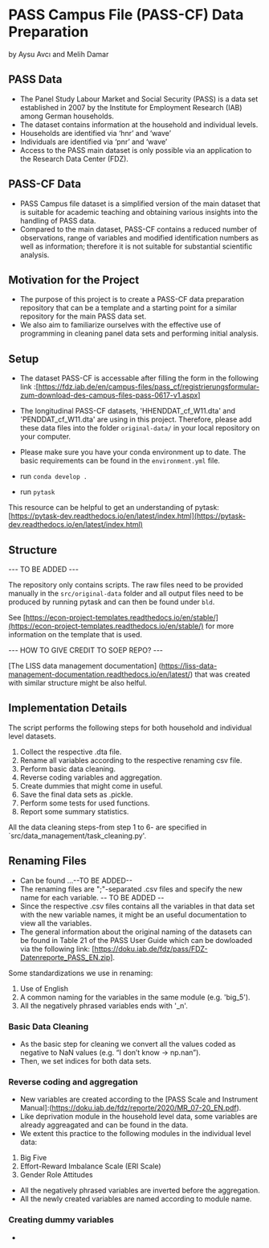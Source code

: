 # PASS Campus File (PASS-CF) Data Preparation

by 
Aysu Avcı and Melih Damar

## PASS Data
- The Panel Study Labour Market and Social Security (PASS) is a data set established in 2007 by the Institute for Employment Research (IAB) among German households.
- The dataset contains information at the household and individual levels.
- Households are identified via ‘hnr’ and ‘wave’
- Individuals are identified via ‘pnr’ and ‘wave’
- Access to the PASS main dataset is only possible via an application to the Research Data Center (FDZ).

## PASS-CF Data
- PASS Campus file dataset is a simplified version of the main dataset that is suitable for academic teaching and obtaining various insights into the handling of PASS data.
- Compared to the main dataset, PASS-CF contains a reduced number of observations, range of variables and modified identification numbers as well as information; therefore it is not suitable for substantial scientific analysis.

## Motivation for the Project
- The purpose of this project is to create a PASS-CF data preparation repository that can be a template and a starting point for a similar repository for the main PASS data set.
- We also aim to familiarize ourselves with the effective use of programming in cleaning panel data sets and performing initial analysis.

## Setup
- The dataset PASS-CF is accessable after filling the form in the following link :[https://fdz.iab.de/en/campus-files/pass_cf/registrierungsformular-zum-download-des-campus-files-pass-0617-v1.aspx]
- The longitudinal PASS-CF datasets, 'HHENDDAT_cf_W11.dta' and 'PENDDAT_cf_W11.dta' are using in this project. Therefore, please add these data files into the folder `original-data/` in your local repository on your computer.
- Please make sure you have your conda environment up to date. The basic requirements can be found in the `environment.yml` file.

- run `conda develop .`
- run `pytask`

This resource can be helpful to get an understanding of pytask: [https://pytask-dev.readthedocs.io/en/latest/index.html](https://pytask-dev.readthedocs.io/en/latest/index.html)

## Structure

--- TO BE ADDED ---

The repository only contains scripts. The raw files need to be provided manually in the `src/original-data` folder and all output files need to be produced by running pytask and can then be found under `bld`.

See [https://econ-project-templates.readthedocs.io/en/stable/](https://econ-project-templates.readthedocs.io/en/stable/) for more information on the template that is used.

--- HOW TO GIVE CREDIT TO SOEP REPO? ---

[The LISS data management documentation] (https://liss-data-management-documentation.readthedocs.io/en/latest/) that was created with similar structure might be also helful.

## Implementation Details

The script performs the following steps for both household and individual level datasets.
1. Collect the respective .dta file.
2. Rename all variables according to the respective renaming csv file.
3. Perform basic data cleaning.
4. Reverse coding variables and aggregation.
5. Create dummies that might come in useful.
6. Save the final data sets as .pickle.
7. Perform some tests for used functions.
8. Report some summary statistics.

All the data cleaning steps-from step 1 to 6- are specified in `src/data_management/task_cleaning.py'.

## Renaming Files
- Can be found ...--TO BE ADDED--
- The renaming files are ";"-separated .csv files and specify the new name for each variable.
-- TO BE ADDED --
- Since the respective .csv files contains all the variables in that data set with the new variable names, it might be an useful documentation to view all the variables.
- The general information about the original naming of the datasets can be found in Table 21 of the PASS User Guide which can be dowloaded via the following link: [https://doku.iab.de/fdz/pass/FDZ-Datenreporte_PASS_EN.zip].

Some standardizations we use in renaming:
1. Use of English
2. A common naming for the variables in the same module (e.g. 'big_5').
3. All the negatively phrased variables ends with '_n'.

### Basic Data Cleaning

- As the basic step for cleaning we convert all the values coded as negative to NaN values (e.g. “I don’t know -> np.nan”).
- Then, we set indices for both data sets.

### Reverse coding and aggregation

- New variables are created according to the [PASS Scale and Instrument Manual]:(https://doku.iab.de/fdz/reporte/2020/MR_07-20_EN.pdf).
- Like deprivation module in the household level data, some variables are already aggreagated and can be found in the data.
- We extent this practice to the following modules in the individual level data:
1. Big Five
2. Effort-Reward Imbalance Scale (ERI Scale)
3. Gender Role Attitudes
- All the negatively phrased variables are inverted before the aggregation.
- All the newly created variables are named according to module name.

### Creating dummy variables
- 




